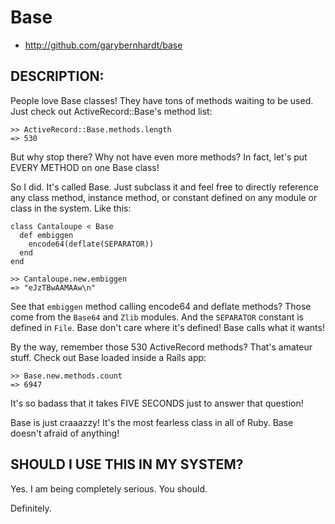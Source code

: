 # Base

* http://github.com/garybernhardt/base

## DESCRIPTION:

People love Base classes! They have tons of methods waiting to be used. Just check out ActiveRecord::Base's method list:

    >> ActiveRecord::Base.methods.length
    => 530

But why stop there? Why not have even more methods? In fact, let's put EVERY METHOD on one Base class!

So I did. It's called Base. Just subclass it and feel free to directly reference any class method, instance method, or constant defined on any module or class in the system. Like this:

    class Cantaloupe < Base
      def embiggen
        encode64(deflate(SEPARATOR))
      end
    end

    >> Cantaloupe.new.embiggen
    => "eJzTBwAAMAAw\n"

See that `embiggen` method calling encode64 and deflate methods? Those come from the `Base64` and `Zlib` modules. And the `SEPARATOR` constant is defined in `File`. Base don't care where it's defined! Base calls what it wants!

By the way, remember those 530 ActiveRecord methods? That's amateur stuff. Check out Base loaded inside a Rails app:

    >> Base.new.methods.count
    => 6947

It's so badass that it takes FIVE SECONDS just to answer that question! 

Base is just craaazzy! It's the most fearless class in all of Ruby. Base doesn't afraid of anything!

## SHOULD I USE THIS IN MY SYSTEM?

Yes. I am being completely serious. You should.

Definitely.

